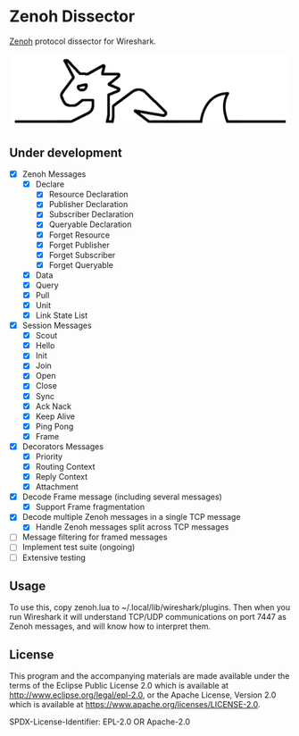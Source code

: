 # Zenoh Dissector
[Zenoh](http://zenoh.io/) protocol dissector for Wireshark.

![zenoh dissector banner](https://github.com/cguimaraes/zenoh-dissector/raw/main/zenoh-wireshark.png)

## Under development

- [x] Zenoh Messages
  - [x] Declare
      - [x] Resource Declaration
      - [x] Publisher Declaration
      - [x] Subscriber Declaration
      - [x] Queryable Declaration
      - [x] Forget Resource
      - [x] Forget Publisher
      - [x] Forget Subscriber
      - [x] Forget Queryable
  - [x] Data
  - [x] Query
  - [x] Pull
  - [x] Unit
  - [x] Link State List
- [x] Session Messages
  - [x] Scout
  - [x] Hello
  - [x] Init
  - [x] Join
  - [x] Open
  - [x] Close
  - [x] Sync
  - [x] Ack Nack
  - [x] Keep Alive
  - [x] Ping Pong
  - [x] Frame
- [x] Decorators Messages
  - [x] Priority
  - [x] Routing Context
  - [x] Reply Context
  - [x] Attachment
- [x] Decode Frame message (including several messages)
  - [x] Support Frame fragmentation
- [x] Decode multiple Zenoh messages in a single TCP message
  - [x] Handle Zenoh messages split across TCP messages
- [ ] Message filtering for framed messages
- [ ] Implement test suite (ongoing) 
- [ ] Extensive testing

## Usage

To use this, copy zenoh.lua to ~/.local/lib/wireshark/plugins.
Then when you run Wireshark it will understand TCP/UDP communications
on port 7447 as Zenoh messages, and will know how to interpret them. 

## License
This program and the accompanying materials are made available under the
terms of the Eclipse Public License 2.0 which is available at
http://www.eclipse.org/legal/epl-2.0, or the Apache License, Version 2.0
which is available at https://www.apache.org/licenses/LICENSE-2.0.

SPDX-License-Identifier: EPL-2.0 OR Apache-2.0
